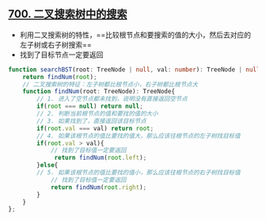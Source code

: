 

## [700. 二叉搜索树中的搜索](https://leetcode.cn/problems/search-in-a-binary-search-tree/)

- 利用二叉搜索树的特性，==比较根节点和要搜索的值的大小，然后去对应的左子树或右子树搜索==
- 找到了目标节点一定要返回

``` typescript
function searchBST(root: TreeNode | null, val: number): TreeNode | null {
    return findNum(root);
    // 二叉搜索树的特征：左子树都比根节点小，右子树都比根节点大
    function findNum(root: TreeNode): TreeNode{
        // 1. 进入了空节点都未找到，说明没有直接返回空节点
        if(root === null) return null;
        // 2. 判断当前根节点的值和要找的值的大小
        // 3. 如果找到了，直接返回该目标节点
        if(root.val === val) return root;
        // 4. 如果该根节点的值比要找的值大，那么应该往根节点的左子树找目标值
        if(root.val > val){
            // 找到了目标值一定要返回
             return findNum(root.left);
        }else{
        // 5. 如果该根节点的值比要找的值小，那么应该往根节点的右子树找目标值
            // 找到了目标值一定要返回
            return findNum(root.right);
        }
    }
};
```

